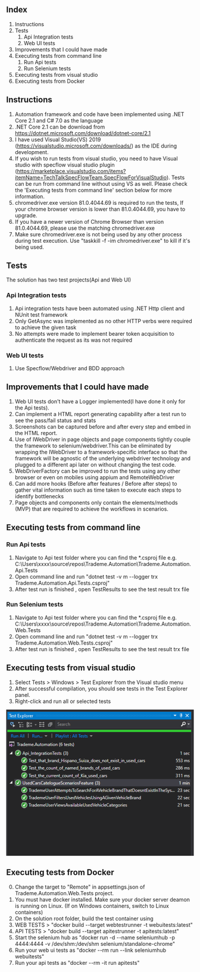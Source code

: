 

## Index

1. Instructions
1. Tests
    1. Api Integration tests
    1. Web UI tests
1. Improvements that I could have made
1. Executing tests from command line
    1. Run Api tests
    1. Run Selenium tests
1. Executing tests from visual studio 
1. Executing tests from Docker

## Instructions

1. Automation framework and code have been implemented using .NET Core 2.1 and C# 7.0 as the language 
2. .NET Core 2.1 can be download from https://dotnet.microsoft.com/download/dotnet-core/2.1
3. I have used Visual Studio(VS) 2019 (https://visualstudio.microsoft.com/downloads/) as the IDE during development. 
4. If you wish to run tests from visual studio, you need to have Visual studio with specflow visual studio plugin (https://marketplace.visualstudio.com/items?itemName=TechTalkSpecFlowTeam.SpecFlowForVisualStudio). Tests can be run from command line without using VS as well. Please check the 'Executing tests from command line' section below for more information.
5. chromedriver.exe version 81.0.4044.69 is required to run the tests, If your chrome browser version is lower than 81.0.4044.69, you have to upgrade.
6. If you have a newer version of Chrome Browser than version 81.0.4044.69, please use the matching chromedriver.exe
7. Make sure chromedriver.exe is not being used by any other process during test execution. Use "taskkill -f -im chromedriver.exe" to kill if it's being used.


## Tests

The solution has two test projects(Api and Web UI)

### Api Integration tests

1. Api integration tests have been automated using .NET Http client and NUnit test framework
2. Only GetAsync was implemented as no other HTTP verbs were required to achieve the given task
3. No attempts were made to implement bearer token acquisition to authenticate the request as its was not required

### Web UI tests

1. Use Specflow/Webdriver and BDD approach

## Improvements that I could have made

1. Web UI tests don't have a Logger implemented(I have done it only for the Api tests).
2. Can implement a HTML report generating capability after a test run to see the pass/fail status and stats
3. Screenshots can be captured before and after every step and embed in the HTML report.
4. Use of IWebDriver in page objects and page components tightly couple the framework to selenium/webdriver.This can be eliminated by wrapping the IWebDriver to a framework-specific interface so that the framework will be agnostic of the underlying webdriver technology and plugged to a different api later on without changing the test code.
5. WebDriverFactory can be improved to run the tests using any other browser or even on mobiles using appium and RemoteWebDriver
6. Can add more hooks (Before after features / Before after steps) to gather vital information such as time taken to execute each steps to identify bottlenecks
7. Page objects and components only contain the elements/methods (MVP) that are required to achieve the workflows in scenarios.

## Executing tests from command line

### Run Api tests

1. Navigate to Api test folder where you can find the *.csproj file e.g. C:\Users\xxxx\source\repos\Trademe.Automation\Trademe.Automation.Api.Tests
2. Open command line and run "dotnet test -v m --logger trx Trademe.Automation.Api.Tests.csproj"
3. After test run is finished , open TestResults to see the test result trx file

### Run Selenium tests
1. Navigate to Api test folder where you can find the *.csproj file e.g. 
C:\Users\xxxx\source\repos\Trademe.Automation\Trademe.Automation.Web.Tests
2. Open command line and run "dotnet test -v m --logger trx Trademe.Automation.Web.Tests.csproj"
3. After test run is finished , open TestResults to see the test result trx file

## Executing tests from visual studio 

1. Select Tests > Windows > Test Explorer from the Visual studio menu
2. After successful compilation, you should see tests in the Test Explorer panel.
3. Right-click and run all or selected tests

![Test Example](example.png)

## Executing tests from Docker

0. Change the target to "Remote" in appsettings.json of Trademe.Automation.Web.Tests project.
1. You must have docker installed. Make sure your docker server deamon is running on Linux. (If on Windows containers, switch to Linux containers)
2. On the solution root folder, build the test container using 
  1. WEB TESTS > "docker build --target webtestrunner -t webuitests:latest"
  1. API TESTS > "docker build --target apitestrunner -t apitests:latest"
3. Start the selenium hub as "docker run -d --name seleniumhub -p 4444:4444 -v /dev/shm:/dev/shm selenium/standalone-chrome"
4. Run your web ui tests as "docker --rm run --link seleniumhub webuitests"
5. Run your api tests as "docker --rm -it run apitests"
